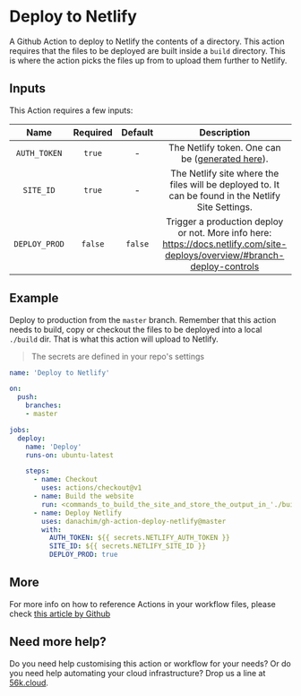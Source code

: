 # Deploy to Netlify

A Github Action to deploy to Netlify the contents of a directory. This action
requires that the files to be deployed are built inside a `build` directory.
This is where the action picks the files up from to upload them further to Netlify.

## Inputs

This Action requires a few inputs:

| Name | Required | Default | Description |
|:----:|:--------:|:-------:|:-----------:|
| `AUTH_TOKEN` | `true` | - | The Netlify token. One can be ([generated here](https://app.netlify.com/user/applications#personal-access-tokens)). |
| `SITE_ID` | `true` | - | The Netlify site where the files will be deployed to. It can be found in the Netlify Site Settings. |
| `DEPLOY_PROD` | `false` | `false` | Trigger a production deploy or not. More info here: https://docs.netlify.com/site-deploys/overview/#branch-deploy-controls |

## Example

Deploy to production from the `master` branch. Remember that this action needs
to build, copy or checkout the files to be deployed into a local `./build` dir.
That is what this action will upload to Netlify.

> The secrets are defined in your repo's settings

```yml
name: 'Deploy to Netlify'

on:
  push:
    branches:
    - master

jobs:
  deploy:
    name: 'Deploy'
    runs-on: ubuntu-latest

    steps:
      - name: Checkout
        uses: actions/checkout@v1
      - name: Build the website
        run: <commands_to_build_the_site_and_store_the_output_in_'./build'>
      - name: Deploy Netlify
        uses: danachim/gh-action-deploy-netlify@master
        with:
          AUTH_TOKEN: ${{ secrets.NETLIFY_AUTH_TOKEN }}
          SITE_ID: ${{ secrets.NETLIFY_SITE_ID }}
          DEPLOY_PROD: true
```

## More
For more info on how to reference Actions in your workflow files, please check [this article by Github](https://help.github.com/en/actions/automating-your-workflow-with-github-actions/configuring-a-workflow)

## Need more help?
Do you need help customising this action or workflow for your needs? Or do you need help automating your cloud infrastructure? Drop us a line at [56k.cloud](https://56k.cloud).
